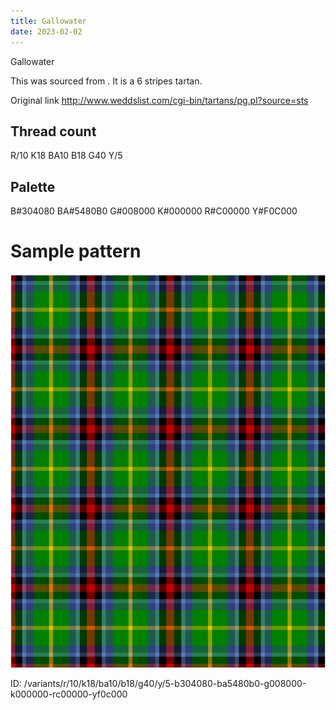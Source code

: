 ```yaml
---
title: Gallowater
date: 2023-02-02
---
```

Gallowater

This was sourced from <no value>.  It is a 6 stripes tartan.

Original link http://www.weddslist.com/cgi-bin/tartans/pg.pl?source=sts

## Thread count
R/10 K18 BA10 B18 G40 Y/5

## Palette
B#304080 BA#5480B0 G#008000 K#000000 R#C00000 Y#F0C000

# Sample pattern

![Tartan detail](tartan.png "R/10 K18 BA10 B18 G40 Y/5 tartan")

ID: /variants/r/10/k18/ba10/b18/g40/y/5-b304080-ba5480b0-g008000-k000000-rc00000-yf0c000